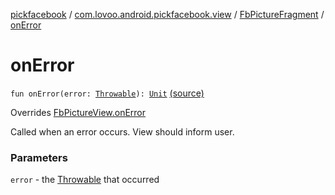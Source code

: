 [pickfacebook](../../index.md) / [com.lovoo.android.pickfacebook.view](../index.md) / [FbPictureFragment](index.md) / [onError](./on-error.md)

# onError

`fun onError(error: `[`Throwable`](https://kotlinlang.org/api/latest/jvm/stdlib/kotlin/-throwable/index.html)`): `[`Unit`](https://kotlinlang.org/api/latest/jvm/stdlib/kotlin/-unit/index.html) [(source)](https://github.com/lovoo/android-pickpic/blob/master/pickfacebook/src/main/kotlin/com/lovoo/android/pickfacebook/view/FbPictureFragment.kt#L93)

Overrides [FbPictureView.onError](../../com.lovoo.android.pickfacebook.contract/-fb-picture-view/on-error.md)

Called when an error occurs. View should inform user.

### Parameters

`error` - the [Throwable](https://kotlinlang.org/api/latest/jvm/stdlib/kotlin/-throwable/index.html) that occurred